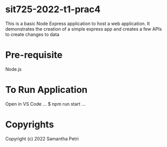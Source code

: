 # sit725-2022-t1-prac4
This is a basic Node Express application to host a web application. It demonstrates the creation of a simple express app and creates a few APIs to create changes to data

# Pre-requisite
Node.js

# To Run Application
Open in VS Code
...
$ npm run start
...

# Copyrights
Copyright (c) 2022 Samantha Petri